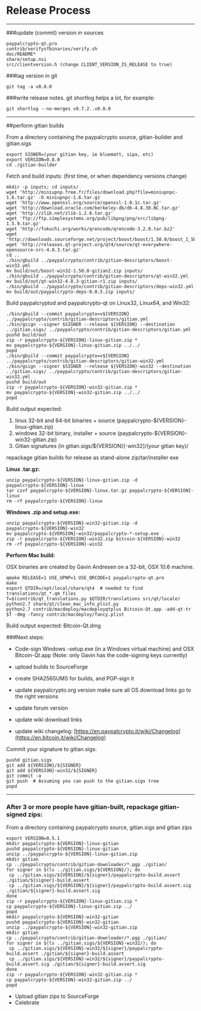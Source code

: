 Release Process
====================

* * *

###update (commit) version in sources


	paypalcrypto-qt.pro
	contrib/verifysfbinaries/verify.sh
	doc/README*
	share/setup.nsi
	src/clientversion.h (change CLIENT_VERSION_IS_RELEASE to true)

###tag version in git

	git tag -a v0.8.0

###write release notes. git shortlog helps a lot, for example:

	git shortlog --no-merges v0.7.2..v0.8.0

* * *

##perform gitian builds

 From a directory containing the paypalcrypto source, gitian-builder and gitian.sigs
  
	export SIGNER=(your gitian key, ie bluematt, sipa, etc)
	export VERSION=0.8.0
	cd ./gitian-builder

 Fetch and build inputs: (first time, or when dependency versions change)

	mkdir -p inputs; cd inputs/
	wget 'http://miniupnp.free.fr/files/download.php?file=miniupnpc-1.6.tar.gz' -O miniupnpc-1.6.tar.gz
	wget 'http://www.openssl.org/source/openssl-1.0.1c.tar.gz'
	wget 'http://download.oracle.com/berkeley-db/db-4.8.30.NC.tar.gz'
	wget 'http://zlib.net/zlib-1.2.6.tar.gz'
	wget 'ftp://ftp.simplesystems.org/pub/libpng/png/src/libpng-1.5.9.tar.gz'
	wget 'http://fukuchi.org/works/qrencode/qrencode-3.2.0.tar.bz2'
	wget 'http://downloads.sourceforge.net/project/boost/boost/1.50.0/boost_1_50_0.tar.bz2'
	wget 'http://releases.qt-project.org/qt4/source/qt-everywhere-opensource-src-4.8.3.tar.gz'
	cd ..
	./bin/gbuild ../paypalcrypto/contrib/gitian-descriptors/boost-win32.yml
	mv build/out/boost-win32-1.50.0-gitian2.zip inputs/
	./bin/gbuild ../paypalcrypto/contrib/gitian-descriptors/qt-win32.yml
	mv build/out/qt-win32-4.8.3-gitian-r1.zip inputs/
	./bin/gbuild ../paypalcrypto/contrib/gitian-descriptors/deps-win32.yml
	mv build/out/paypalcrypto-deps-0.0.5.zip inputs/

 Build paypalcryptod and paypalcrypto-qt on Linux32, Linux64, and Win32:
  
	./bin/gbuild --commit paypalcrypto=v${VERSION} ../paypalcrypto/contrib/gitian-descriptors/gitian.yml
	./bin/gsign --signer $SIGNER --release ${VERSION} --destination ../gitian.sigs/ ../paypalcrypto/contrib/gitian-descriptors/gitian.yml
	pushd build/out
	zip -r paypalcrypto-${VERSION}-linux-gitian.zip *
	mv paypalcrypto-${VERSION}-linux-gitian.zip ../../
	popd
	./bin/gbuild --commit paypalcrypto=v${VERSION} ../paypalcrypto/contrib/gitian-descriptors/gitian-win32.yml
	./bin/gsign --signer $SIGNER --release ${VERSION}-win32 --destination ../gitian.sigs/ ../paypalcrypto/contrib/gitian-descriptors/gitian-win32.yml
	pushd build/out
	zip -r paypalcrypto-${VERSION}-win32-gitian.zip *
	mv paypalcrypto-${VERSION}-win32-gitian.zip ../../
	popd

  Build output expected:

  1. linux 32-bit and 64-bit binaries + source (paypalcrypto-${VERSION}-linux-gitian.zip)
  2. windows 32-bit binary, installer + source (paypalcrypto-${VERSION}-win32-gitian.zip)
  3. Gitian signatures (in gitian.sigs/${VERSION}[-win32]/(your gitian key)/

repackage gitian builds for release as stand-alone zip/tar/installer exe

**Linux .tar.gz:**

	unzip paypalcrypto-${VERSION}-linux-gitian.zip -d paypalcrypto-${VERSION}-linux
	tar czvf paypalcrypto-${VERSION}-linux.tar.gz paypalcrypto-${VERSION}-linux
	rm -rf paypalcrypto-${VERSION}-linux

**Windows .zip and setup.exe:**

	unzip paypalcrypto-${VERSION}-win32-gitian.zip -d paypalcrypto-${VERSION}-win32
	mv paypalcrypto-${VERSION}-win32/paypalcrypto-*-setup.exe .
	zip -r paypalcrypto-${VERSION}-win32.zip bitcoin-${VERSION}-win32
	rm -rf paypalcrypto-${VERSION}-win32

**Perform Mac build:**

  OSX binaries are created by Gavin Andresen on a 32-bit, OSX 10.6 machine.

	qmake RELEASE=1 USE_UPNP=1 USE_QRCODE=1 paypalcrypto-qt.pro
	make
	export QTDIR=/opt/local/share/qt4  # needed to find translations/qt_*.qm files
	T=$(contrib/qt_translations.py $QTDIR/translations src/qt/locale)
	python2.7 share/qt/clean_mac_info_plist.py
	python2.7 contrib/macdeploy/macdeployqtplus Bitcoin-Qt.app -add-qt-tr $T -dmg -fancy contrib/macdeploy/fancy.plist

 Build output expected: Bitcoin-Qt.dmg

###Next steps:

* Code-sign Windows -setup.exe (in a Windows virtual machine) and
  OSX Bitcoin-Qt.app (Note: only Gavin has the code-signing keys currently)

* upload builds to SourceForge

* create SHA256SUMS for builds, and PGP-sign it

* update paypalcrypto.org version
  make sure all OS download links go to the right versions

* update forum version

* update wiki download links

* update wiki changelog: [https://en.paypalcrypto.it/wiki/Changelog](https://en.bitcoin.it/wiki/Changelog)

Commit your signature to gitian.sigs:

	pushd gitian.sigs
	git add ${VERSION}/${SIGNER}
	git add ${VERSION}-win32/${SIGNER}
	git commit -a
	git push  # Assuming you can push to the gitian.sigs tree
	popd

-------------------------------------------------------------------------

### After 3 or more people have gitian-built, repackage gitian-signed zips:

From a directory containing paypalcrypto source, gitian.sigs and gitian zips

	export VERSION=0.5.1
	mkdir paypalcrypto-${VERSION}-linux-gitian
	pushd paypalcrypto-${VERSION}-linux-gitian
	unzip ../paypalcrypto-${VERSION}-linux-gitian.zip
	mkdir gitian
	cp ../paypalcrypto/contrib/gitian-downloader/*.pgp ./gitian/
	for signer in $(ls ../gitian.sigs/${VERSION}/); do
	 cp ../gitian.sigs/${VERSION}/${signer}/paypalcrypto-build.assert ./gitian/${signer}-build.assert
	 cp ../gitian.sigs/${VERSION}/${signer}/paypalcrypto-build.assert.sig ./gitian/${signer}-build.assert.sig
	done
	zip -r paypalcrypto-${VERSION}-linux-gitian.zip *
	cp paypalcrypto-${VERSION}-linux-gitian.zip ../
	popd
	mkdir paypalcrypto-${VERSION}-win32-gitian
	pushd paypalcrypto-${VERSION}-win32-gitian
	unzip ../paypalcrypto-${VERSION}-win32-gitian.zip
	mkdir gitian
	cp ../paypalcrypto/contrib/gitian-downloader/*.pgp ./gitian/
	for signer in $(ls ../gitian.sigs/${VERSION}-win32/); do
	 cp ../gitian.sigs/${VERSION}-win32/${signer}/paypalcrypto-build.assert ./gitian/${signer}-build.assert
	 cp ../gitian.sigs/${VERSION}-win32/${signer}/paypalcrypto-build.assert.sig ./gitian/${signer}-build.assert.sig
	done
	zip -r paypalcrypto-${VERSION}-win32-gitian.zip *
	cp paypalcrypto-${VERSION}-win32-gitian.zip ../
	popd

- Upload gitian zips to SourceForge
- Celebrate 
